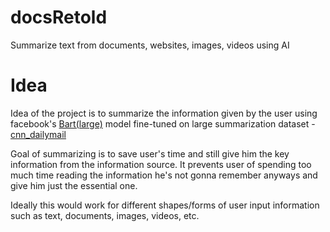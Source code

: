# docsRetold

Summarize text from documents, websites, images, videos using AI

# Idea

Idea of the project is to summarize the information given by the user using facebook's [Bart(large)](https://huggingface.co/facebook/bart-large-cnn) model fine-tuned on large summarization dataset - [cnn_dailymail](https://huggingface.co/datasets/abisee/cnn_dailymail)

Goal of summarizing is to save user's time and still give him the key information from the information source. It prevents user of spending too much time reading the information he's not gonna remember anyways and give him just the essential one.

Ideally this would work for different shapes/forms of user input information such as text,
documents, images, videos, etc.


